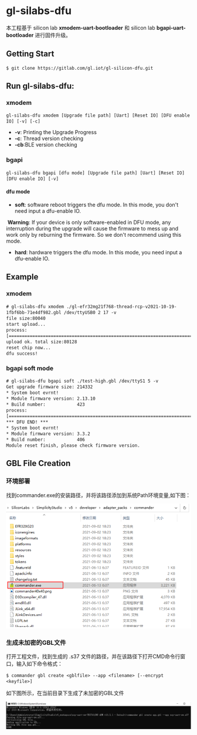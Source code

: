 # gl-silabs-dfu

本工程基于 silicon lab **xmodem-uart-bootloader** 和 silicon lab **bgapi-uart-bootloader** 进行固件升级。



## Getting Start

```shell
$ git clone https://gitlab.com/gl.iot/gl-silicon-dfu.git
```



## Run gl-silabs-dfu:

### xmodem 

```shell
gl-silabs-dfu xmodem [Upgrade file path] [Uart] [Reset IO] [DFU enable IO] [-v] [-c]
```

- **-v**: Printing the Upgrade Progress
- **-c**: Thread version checking
- **-cb**:BLE version checking

### bgapi

```
gl-silabs-dfu bgapi [dfu mode] [Upgrade file path] [Uart] [Reset IO] [DFU enable IO] [-v]
```

#### dfu mode

- **soft**: software reboot triggers the dfu mode. In this mode, you don't need input a dfu-enable IO.

​		**Warning**: If your device is only software-enabled in DFU mode, any interruption during the upgrade will cause the firmware to mess up and work only by reburning the firmware. So we don't recommend using this mode.

- **hard**: hardware triggers the dfu mode. In this mode, you need input a dfu-enable IO.



## Example

### xmodem

```shell
# gl-silabs-dfu xmodem ./gl-efr32mg21f768-thread-rcp-v2021-10-19-1fbf6bb-71e4df982.gbl /dev/ttyUSB0 2 17 -v
file size:80040
start upload...
process:[====================================================================================================>]100% 
upload ok. total size:80128
reset chip now...
dfu success!
```

### bgapi soft mode

```shell
# gl-silabs-dfu bgapi soft ./test-high.gbl /dev/ttyS1 5 -v
Get upgrade firmware size: 214332
* System boot evrnt!
* Module firmware version: 2.13.10
* Build number:            423
process:[====================================================================================================>]99% *** DFU END! ***
* System boot evrnt!
* Module firmware version: 3.3.2
* Build number:            406
Module reset finish, please check firmware version.
```



## GBL File Creation

### 环境部署
找到commander.exe的安装路径，并将该路径添加到系统Path环境变量,如下图：

![avatar](doc/img/commander路径.png)


### 生成未加密的GBL文件
打开工程文件，找到生成的 .s37 文件的路径，并在该路径下打开CMD命令行窗口，输入如下命令格式：

```shell
$ commander gbl create <gblfile> --app <filename> [--encrypt <keyfile>]
```

如下图所示，在当前目录下生成了未加密的GBL文件

![avatar](doc/img/gbl文件生成.png)